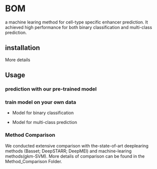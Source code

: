 # BOM
a machine learing method for cell-type specific enhancer prediction.
It achieved high performance for both binary classification and multi-class prediction.

## installation 
More details

## Usage

### prediction with our pre-trained model

### train model on your own data

- Model for binary classification

- Model for multi-class prediction



### Method Comparison

We conducted extensive comparison with the-state-of-art deeplearing methods (Basset; DeepSTARR; DeepMEl) and machine-learing methods(gkm-SVM). More details of comparison can be found in the Method_Comparison Folder.


